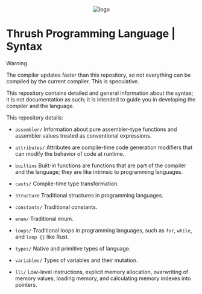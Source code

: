 <p align="center">
  <img src= "https://github.com/thrushlang/thrushc/blob/master/assets/thrushlang-v1.5.png" alt= "logo" style= "width: 2hv; height: 2hv;"> </img>
</p>

# Thrush Programming Language | Syntax

> [!WARNING]  
> The compiler updates faster than this repository, so not everything can be compiled by the current compiler. This is speculative.

This repository contains detailed and general information about the syntax; it is not documentation as such; it is intended to guide you in developing the compiler and the language.

This repository details:

- ``assembler/`` Information about pure assembler-type functions and assembler values ​​treated as conventional expressions.
- ``attributes/`` Attributes are compile-time code generation modifiers that can modify the behavior of code at runtime.
- ``builtins`` Built-in functions are functions that are part of the compiler and the language; they are like intrinsic to programming languages. 
- ``casts/`` Compile-time type transformation.
- ``structure`` Traditional structures in programming languages.
- ``constants/`` Traditional constants.
- ``enum/`` Traditional enum.
- ``loops/`` Traditional loops in programming languages, such as `for`, `while`, and `loop {}` like Rust.

- ``types/`` Native and primitive types of language.
- ``variables/`` Types of variables and their mutation.

- ``lli/`` Low-level instructions, explicit memory allocation, overwriting of memory values, loading memory, and calculating memory indexes into pointers.